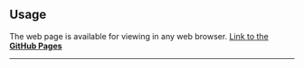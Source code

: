 ## Usage

The web page is available for viewing in any web browser.
[Link to the **GitHub Pages**](https://bababum95.github.io/unite-react/) 

---